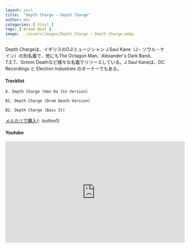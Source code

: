 ```yaml
---
layout: post
title:  "Depth Charge – Depth Charge"
author: mmr
categories: [ Vinyl ]
tags: [ Break Beat ]
image: ../assets/images/Depth Charge – Depth Charge.webp
---
```


Depth Chargeは、イギリスのDJ/ミュージシャン J.Saul Kane（J・ソウル・ケイン）の別名義で、他にもThe Octagon Man、Alexander's Dark Band、T.E.T、Grimm Deathなど様々な名義でリリースしている。J Saul Kaneは、DC Recordings と Electron Industries のオーナーでもある。

#### Tracklist
```md
A. Depth Charge (Han Do Jin Version)

B1. Depth Charge (Drum Death Version)

B2. Depth Charge (Bass It)
```

[メルカリで購入](https://jp.mercari.com/item/m61709862692?afid=6142608987){: .button1}

#### Youtube
<iframe width="560" height="315" src="https://www.youtube.com/embed/0Hlyx53KRxM?si=FT8X7jdrivMsCp2w" title="YouTube video player" frameborder="0" allow="accelerometer; autoplay; clipboard-write; encrypted-media; gyroscope; picture-in-picture; web-share" referrerpolicy="strict-origin-when-cross-origin" allowfullscreen></iframe>